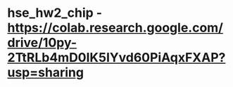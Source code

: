 # hse_hw2_chip - https://colab.research.google.com/drive/10py-2TtRLb4mD0IK5IYvd60PiAqxFXAP?usp=sharing
